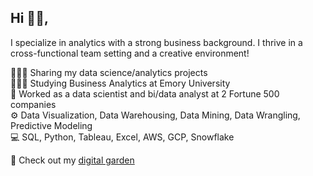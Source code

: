## Hi 👋🏻, 

I specialize in analytics with a strong business background. I thrive in a cross-functional team setting and a creative environment!


👩🏻‍💻 Sharing my data science/analytics projects <br/>
👩🏻‍🎓 Studying Business Analytics at Emory University <br/>
💼 Worked as a data scientist and bi/data analyst at 2 Fortune 500 companies <br/>
⚙️ Data Visualization, Data Warehousing, Data Mining, Data Wrangling, Predictive Modeling <br/>
💻 SQL, Python, Tableau, Excel, AWS, GCP, Snowflake <br/>

💐 Check out my [digital garden](https://www.notion.so/silvialee/Silvia-DaKyung-Lee-aa7a1de0bb594f67a133a91ef790cd18?pvs=4) <br/>

